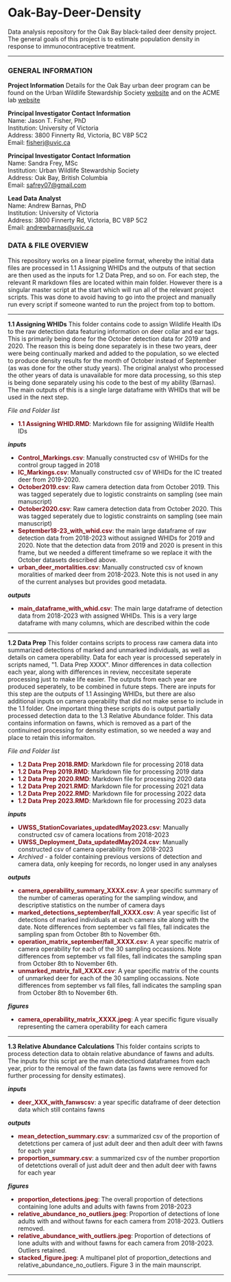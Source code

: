 # Oak-Bay-Deer-Density
Data analysis repository for the Oak Bay black-tailed deer density project. The general goals of this project is to estimate population density in response to immunocontraceptive treatment. 

<hr>

### GENERAL INFORMATION
**Project Information**
Details for the Oak Bay urban deer program can be found on the Urban Wildlife Stewardship Society [website](https://uwss.ca/) and on the ACME lab [website](http://www.acmelab.ca/esquimaltdeer.html)

 **Principal Investigator Contact Information**  
 Name: Jason T. Fisher, PhD   
 Institution: University of Victoria  
 Address: 3800 Finnerty Rd, Victoria, BC V8P 5C2  
 Email: [fisherj@uvic.ca](mailto:fisherj@uvic.ca) 

 **Principal Investigator Contact Information**  
 Name: Sandra Frey, MSc   
 Institution: Urban Wildlife Stewardship Society  
 Address: Oak Bay, British Columbia  
 Email: [safrey07@gmail.com ](mailto:safrey07@gmail.com ) 

 **Lead Data Analyst**  
 Name: Andrew Barnas, PhD  
 Institution: University of Victoria  
 Address: 3800 Finnerty Rd, Victoria, BC V8P 5C2  
 Email: [andrewbarnas@uvic.ca](mailto:andrewbarnas@uvic.ca) 

### DATA & FILE OVERVIEW
This repository works on a linear pipeline format, whereby the initial data files are processed in 1.1 Assigning WHIDs and the outputs of that section are then used as the inputs for 1.2 Data Prep, and so on. For each step, the relevant R markdown files are located within main folder. However there is a singular master script at the start which will run all of the relevant project scripts. This was done to avoid having to go into the project and manually run every script if someone wanted to run the project from top to bottom. 
<hr>

**1.1 Assigning WHIDs** 
This folder contains code to assign Wildlife Health IDs to the raw detection data featuring information on deer collar and ear tags. This is primarily being done for the October detection data for 2019 and 2020. The reason this is being done separately is in these two years, deer were being continually marked and added to the population, so we elected to produce density results for the month of October instead of September (as was done for the other study years). The original analyst who processed the other years of data is unavailable for more data processing, so this step is being done separately using his code to the best of my ability (Barnas). The main outputs of this is a single large dataframe with WHIDs that will be used in the next step.  

*File and Folder list*
* <span style = "color: #7B0F17;">**1.1 Assigning WHID.RMD**</span>: Markdown file for assigning Wildlife Health IDs
  
**_inputs_**
* <span style = "color: #7B0F17;">**Control_Markings.csv**</span>: Manually constructed csv of WHIDs for the control group tagged in 2018
* <span style = "color: #7B0F17;">**IC_Markings.csv**</span>: Manually constructed csv of WHIDs for the IC treated deer from 2019-2020.
* <span style = "color: #7B0F17;">**October2019.csv**</span>: Raw camera detection data from October 2019. This was tagged seperately due to logistic constraints on sampling (see main manuscript)
* <span style = "color: #7B0F17;">**October2020.csv**</span>: Raw camera detection data from October 2020. This was tagged seperately due to logistic constraints on sampling (see main manuscript)
* <span style = "color: #7B0F17;">**September18-23_with_whid.csv**</span>: the main large dataframe of raw detection data from 2018-2023 without assigned WHIDs for 2019 and 2020. Note that the detection data from 2019 and 2020 is present in this frame, but we needed a different timeframe so we replace it with the October datasets described above.
* <span style = "color: #7B0F17;">**urban_deer_mortalities.csv**</span>: Manually constructed csv of known moralities of marked deer from 2018-2023. Note this is not used in any of the current analyses but provides good metadata. 

**_outputs_**
* <span style = "color: #7B0F17;">**main_dataframe_with_whid.csv**</span>: The main large dataframe of detection data from 2018-2023 with assigned WHIDs. This is a very large dataframe with many columns, which are described within the code
<hr>

**1.2 Data Prep** 
This folder contains scripts to process raw camera data into summarized detections of marked and unmarked individuals, as well as details on camera operability. Data for each year is processed seperately in scripts named, "1. Data Prep XXXX". Minor differences in data collection each year, along with differences in review, neccesitate seperate processing just to make life easier. The outputs from each year are produced seperately, to be combined in future steps. There are inputs for this step are the outputs of 1.1 Assinging WHIDs, but there are also additional inputs on camera operability that did not make sense to include in the 1.1 folder. One important thing these scripts do is output partially processed detection data to the 1.3 Relative Abundance folder. This data contains information on fawns, which is removed as a part of the continuined processing for density estimation, so we needed a way and place to retain this informaiton.

*File and Folder list*
* <span style = "color: #7B0F17;">**1.2 Data Prep 2018.RMD**</span>: Markdown file for processing 2018 data
* <span style = "color: #7B0F17;">**1.2 Data Prep 2019.RMD**</span>: Markdown file for processing 2019 data
* <span style = "color: #7B0F17;">**1.2 Data Prep 2020.RMD**</span>: Markdown file for processing 2020 data
* <span style = "color: #7B0F17;">**1.2 Data Prep 2021.RMD**</span>: Markdown file for processing 2021 data
* <span style = "color: #7B0F17;">**1.2 Data Prep 2022.RMD**</span>: Markdown file for processing 2022 data
* <span style = "color: #7B0F17;">**1.2 Data Prep 2023.RMD**</span>: Markdown file for processing 2023 data

**_inputs_**
* <span style = "color: #7B0F17;">**UWSS_StationCovariates_updatedMay2023.csv**</span>: Manually constructed csv of camera locations from 2018-2023
* <span style = "color: #7B0F17;">**UWSS_Deployment_Data_updatedMay2024.csv**</span>: Manually constructed csv of camera operability from 2018-2023
* _Archived_ - a folder containing previous versions of detection and camera data, only keeping for records, no longer used in any analyses

**_outputs_**
* <span style = "color: #7B0F17;">**camera_operability_summary_XXXX.csv**</span>: A year specific summary of the number of cameras operating for the sampling window, and descriptive statistics on the number of camera days
* <span style = "color: #7B0F17;">**marked_detections_september/fall_XXXX.csv**</span>: A year specific list of detections of marked individuals at each camera site along with the date. Note differences from september vs fall files, fall indicates the sampling span from October 8th to November 6th.
* <span style = "color: #7B0F17;">**operation_matrix_september/fall_XXXX.csv**</span>: A year specific matrix of camera operability for each of the 30 sampling occassions. Note differences from september vs fall files, fall indicates the sampling span from October 8th to November 6th.
* <span style = "color: #7B0F17;">**unmarked_matrix_fall_XXXX.csv**</span>: A year specific matrix of the counts of unmarked deer for each of the 30 sampling occassions. Note differences from september vs fall files, fall indicates the sampling span from October 8th to November 6th.

**_figures_**
* <span style = "color: #7B0F17;">**camera_operability_matrix_XXXX.jpeg**</span>: A year specific figure visually representing the camera operability for each camera
<hr>

**1.3 Relative Abundance Calculations** 
This folder contains scripts to process detection data to obtain relative abundance of fawns and adults. The inputs for this script are the main detectiond dataframes from each year, prior to the removal of the fawn data (as fawns were removed for further processing for density estimates).

**_inputs_**
* <span style = "color: #7B0F17;">**deer_XXX_with_fanwscsv**</span>: a year specific dataframe of deer detection data which still contains fawns

**_outputs_**
* <span style = "color: #7B0F17;">**mean_detection_summary.csv**</span>: a summarized csv of the proportion of detetctions per camera of just adult deer and then adult deer with fawns for each year
* <span style = "color: #7B0F17;">**proportion_summary.csv**</span>: a summarized csv of the number proportion of detetctions overall of just adult deer and then adult deer with fawns for each year

**_figures_**
* <span style = "color: #7B0F17;">**proportion_detections.jpeg**</span>: The overall proportion of detections containing lone adults and adults with fawns from 2018-2023
* <span style = "color: #7B0F17;">**relative_abundance_no_outliers.jpeg**</span>: Proportion of detections of lone adults with and without fawns for each camera from 2018-2023. Outliers removed.
* <span style = "color: #7B0F17;">**relative_abundance_with_outliers.jpeg**</span>: Proportion of detections of lone adults with and without fawns for each camera from 2018-2023. Outliers retained.
* <span style = "color: #7B0F17;">**stacked_figure.jpeg**</span>: A multipanel plot of proportion_detections and relative_abundance_no_outliers. Figure 3 in the main maunscript.
<hr>
